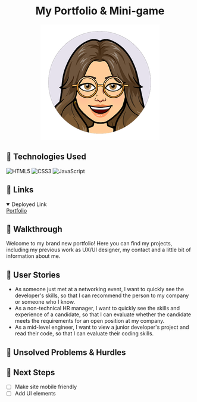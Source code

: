 <div id="description" align="center">

# My Portfolio & Mini-game
![Profile](favicon.png)

</div>

## :robot: Technologies Used

![HTML5](https://img.shields.io/badge/-HTML5-05122A?style=flat&logo=html5)  ![CSS3](https://img.shields.io/badge/-CSS-05122A?style=flat&logo=css3) ![JavaScript](https://img.shields.io/badge/-JavaScript-05122A?style=flat&logo=javascript)

## :link: Links

<details open>
<summary>Deployed Link</summary>
<a href="https://milenap11.github.io/portfolio/">Portfolio</a>
</details>

## :rocket: Walkthrough

Welcome to my brand new portfolio! Here you can find my projects, including my previous work as UX/UI designer, my contact and a little bit of information about me. 

## :pencil: User Stories

- As someone just met at a networking event, I want to quickly see the developer's skills, so that I can recommend the person to my company or someone who I know. 
- As a non-technical HR manager, I want to quickly see the skills and experience of a candidate, so that I can evaluate whether the candidate meets the requirements for an open position at my company.
- As a mid-level engineer, I want to view a junior developer's project and read their code, so that I can evaluate their coding skills.


## :triangular_flag_on_post: Unsolved Problems & Hurdles

## :dart: Next Steps

- [ ] Make site mobile friendly
- [ ] Add UI elements